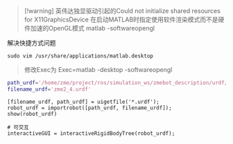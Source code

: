 

> [!warning] 英伟达独显驱动引起的Could not initialize shared resources for X11GraphicsDevice
> 在启动MATLAB时指定使用软件渲染模式而不是硬件加速的OpenGL模式
> matlab -softwareopengl

解决快捷方式问题
```shell
sudo vim /usr/share/applications/matlab.desktop 
```
 > 修改Exec为  Exec=matlab -desktop -softwareopengl


```matlab
path_urdf='/home/zme/project/ros/simulation_ws/zmebot_description/urdf/zme2_4/urdf/'
filename_urdf='zme2_4.urdf'
```

```shell
[filename_urdf, path_urdf] = uigetfile('*.urdf');
robot_urdf = importrobot([path_urdf, filename_urdf]);
show(robot_urdf)

# 可交互
interactiveGUI = interactiveRigidBodyTree(robot_urdf);
```